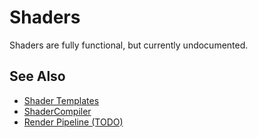 # Shaders

<!-- PAGE IS TODO -->

Shaders are fully functional, but currently undocumented.

## See Also

* [Shader Templates](shader-templates.md)
* [ShaderCompiler](../../tools/shadercompiler.md)
* [Render Pipeline (TODO)](../render-pipeline-overview.md)
